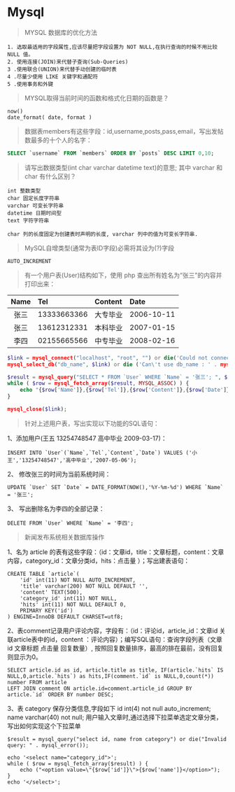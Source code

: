 
# Mysql


> MYSQL 数据库的优化方法

```
1. 选取最适用的字段属性,应该尽量把字段设置为 NOT NULL,在执行查询的时候不用比较 NULL 值。 
2. 使用连接(JOIN)来代替子查询(Sub-Queries) 
3 .使用联合(UNION)来代替手动创建的临时表
4 .尽量少使用 LIKE 关键字和通配符
5 .使用事务和外键

```

> MYSQL取得当前时间的函数和格式化日期的函数是？

```
now()
date_format( date, format )
```

> 数据表members有这些字段：id,username,posts,pass,email，写出发帖数最多的十个人的名字：

```sql
SELECT `username` FROM `members` ORDER BY `posts` DESC LIMIT 0,10;

```

> 请写出数据类型(int char varchar datetime text)的意思; 其中 varchar 和 char 有什么区别？

```
int 整数类型 
char 固定长度字符串 
varchar 可变长字符串 
datetime 日期时间型 
text 字符字符串

char 列的长度固定为创建表时声明的长度, varchar 列中的值为可变长字符串.
```

> MySQL自增类型(通常为表ID字段)必需将其设为(?)字段

```
AUTO_INCREMENT
```

> 有一个用户表(User)结构如下，使用 php 查出所有姓名为“张三”的内容并打印出来：

| Name | Tel | Content | Date |
|:-----:|:--------|:-------|:-------|
| 张三 | 13333663366 | 大专毕业 | 2006-10-11 |
| 张三 | 13612312331 | 本科毕业 | 2007-01-15 |
| 李四 | 02155665566 | 中专毕业 | 2008-02-16 |

```php
$link = mysql_connect("localhost", "root", "") or die('Could not connect: ' . mysql_error());
mysql_select_db("db_name", $link) or die ('Can\'t use db_name : ' . mysql_error());

$result = mysql_query("SELECT * FROM `User` WHERE `Name` = '张三'; ", $link);
while ( $row = mysql_fetch_array($result, MYSQL_ASSOC) ) {
    echo "{$row['Name']},{$row['Tel']},{$row['Content']},{$row['Date']}\n";
}

mysql_close($link);
```

> 针对上述用户表，写出实现以下功能的SQL语句：

1、添加用户(王五 13254748547 高中毕业 2009-03-17)：

```
INSERT INTO `User`(`Name`,`Tel`,`Content`,`Date`) VALUES ('小王','13254748547','高中毕业','2007-05-06');
```

2、 修改张三的时间为当前系统时间：
```
UPDATE `User` SET `Date` = DATE_FORMAT(NOW(),'%Y-%m-%d') WHERE `Name` = '张三';
```

3、 写出删除名为李四的全部记录：

```
DELETE FROM `User` WHERE `Name` = '李四';
```

> 新闻发布系统相关数据库操作

1、名为 article 的表有这些字段：（id：文章id，title：文章标题，content：文章内容，category_id：文章分类id，hits：点击量 ）；写出建表语句：

```
CREATE TABLE `article`(
    'id' int(11) NOT NULL AUTO_INCREMENT,
    'title' varchar(200) NOT NULL DEFAULT '',
    'content' TEXT(500),
    'category_id' int(11) NOT NULL,
    'hits' int(11) NOT NULL DEFAULT 0,
    PRIMARY KEY('id')
) ENGINE=InnoDB DEFAULT CHARSET=utf8;
```

2、表comment记录用户评论内容，字段有：（id：评论id，article_id：文章id 关联article表中的id，content ：评论内容）；编写SQL语句：查询字段列表（文章 id 文章标题 点击量 回复数量）, 按照回复数量排序，最高的排在最前，没有回复则显示为0。

```
SELECT article.id as id, article.title as title, IF(article.`hits` IS NULL,0,article.`hits`) as hits,IF(comment.`id` is NULL,0,count(*)) number FROM article 
LEFT JOIN comment ON article.id=comment.article_id GROUP BY article.`id` ORDER BY number DESC;
```

3、表 category 保存分类信息,字段如下 id int(4) not null auto_increment; name varchar(40) not null; 用户输入文章时,通过选择下拉菜单选定文章分类，写出如何实现这个下拉菜单

```
$result = mysql_query("select id, name from category") or die("Invalid query: " . mysql_error());

echo '<select name="category_id">';
while ( $row = mysql_fetch_array($result) ) {
    echo ("<option value=\"{$row['id']}\">{$row['name']}</option>");
}
echo '</select>';
```

> 

```

```

> 

```

```

> 

```

```


